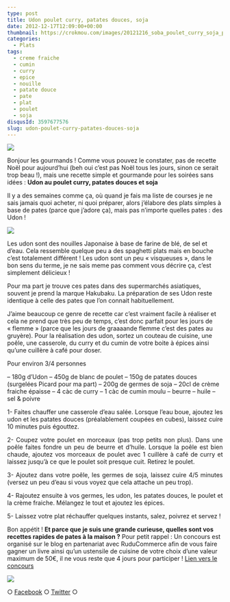 ```yaml
---
type: post
title: Udon poulet curry, patates douces, soja
date: 2012-12-17T12:09:00+00:00
thumbnail: https://crokmou.com/images/20121216_soba_poulet_curry_soja_patate_douce_0008.jpg
categories:
  - Plats
tags:
  - creme fraiche
  - cumin
  - curry
  - epice
  - nouille
  - patate douce
  - pate
  - plat
  - poulet
  - soja
disqusId: 3597677576
slug: udon-poulet-curry-patates-douces-soja
---
```


[![](http://www.crokmou.com/wp-content/uploads/2012/12/20121216_soba_poulet_curry_soja_patate_douce_0008_bann-300x1791-300x179.jpg)](http://www.crokmou.com/wp-content/uploads/2012/12/20121216_soba_poulet_curry_soja_patate_douce_0008_bann-300x1791.jpg)

Bonjour les gourmands ! Comme vous pouvez le constater, pas de recette Noël pour aujourd’hui (beh oui c’est pas Noël tous les jours, sinon ce serait trop beau !), mais une recette simple et gourmande pour les soirées sans idées : **Udon au poulet curry, patates douces et soja**

Il y a des semaines comme ça, où quand je fais ma liste de courses je ne sais jamais quoi acheter, ni quoi préparer, alors j’élabore des plats simples à base de pates (parce que j’adore ça), mais pas n’importe quelles pates : des Udon !

![](http://www.crokmou.com/wp-content/uploads/2012/12/41QTmMPHWmL._SL500_SS500_1.jpg)

Les udon sont des nouilles Japonaise à base de farine de blé, de sel et d’eau. Cela ressemble quelque peu a des spaghetti plats mais en bouche c’est totalement différent ! Les udon sont un peu « visqueuses », dans le bon sens du terme, je ne sais meme pas comment vous décrire ça, c’est simplement délicieux !

Pour ma part je trouve ces pates dans des supermarchés asiatiques, souvent je prend la marque Hakubaku. La préparation de ses Udon reste identique à celle des pates que l’on connait habituellement.

J’aime beaucoup ce genre de recette car c’est vraiment facile à réaliser et cela ne prend que très peu de temps, c’est donc parfait pour les jours de « flemme » (parce que les jours de graaaande flemme c’est des pates au gruyère). Pour la réalisation des udon, sortez un couteau de cuisine, une poêle, une casserole, du curry et du cumin de votre boite à épices ainsi qu’une cuillère à café pour doser.

Pour environ 3/4 personnes

– 180g d’Udon
– 450g de blanc de poulet
– 150g de patates douces (surgelées Picard pour ma part)
– 200g de germes de soja
– 20cl de crème fraiche épaisse
– 4 càc de curry
– 1 càc de cumin moulu
– beurre
– huile
– sel & poivre

<div style="text-align: justify;">1- Faites chauffer une casserole d’eau salée. Lorsque l’eau boue, ajoutez les udon et les patates douces (préalablement coupées en cubes), laissez cuire 10 minutes puis égouttez.

2- Coupez votre poulet en morceaux (pas trop petits non plus). Dans une poêle faites fondre un peu de beurre et d’huile. Lorsque la poêle est bien chaude, ajoutez vos morceaux de poulet avec 1 cuillère à café de curry et laissez jusqu’à ce que le poulet soit presque cuit. Retirez le poulet.

3- Ajoutez dans votre poêle, les germes de soja, laissez cuire 4/5 minutes (versez un peu d’eau si vous voyez que cela attache un peu trop).

4- Rajoutez ensuite à vos germes, les udon, les patates douces, le poulet et la crème fraiche. Mélangez le tout et ajoutez les épices.

5- Laissez votre plat réchauffer quelques instants, salez, poivrez et servez !

</div>

Bon appétit ! **Et parce que je suis une grande curieuse, quelles sont vos recettes rapides de pates à la maison ?** Pour petit rappel : Un concours est organisé sur le blog en partenariat avec RuduCommerce afin de vous faire gagner un livre ainsi qu’un ustensile de cuisine de votre choix d’une valeur maximum de 50€, il ne vous reste que 4 jours pour participer ! [Lien vers le concours](http://www.crokmou.com/2012/12/concours-noel-rue-du-commerce.html)

![](http://multiply.com/mu/rikodewayne/image/1/photos/3/500x500/16/s-ramen-1.gif?et=BT7WzV773TPNSvis9ZkhMg&nmid=307202166)

○ [Facebook](https://www.facebook.com/crokmou.blog) ○ [Twitter](https://twitter.com/Crokmou) ○